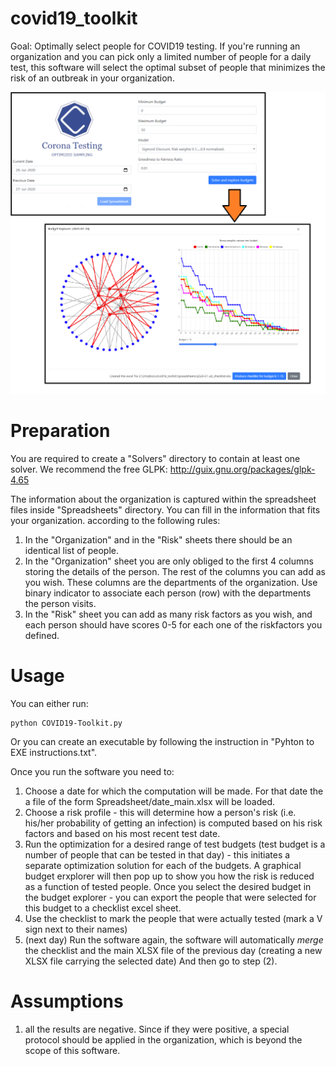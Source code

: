 # covid19_toolkit
 Goal: Optimally select people for COVID19 testing. If you're running an organization and you can pick only a limited number of people for a daily test, this software will select the optimal subset of people that minimizes the risk of an outbreak in your organization.

 
![Screenshot of the software](HighLevel.PNG)
 
# Preparation
You are required to create a "Solvers" directory to contain at least one solver. We recommend the free GLPK:
http://guix.gnu.org/packages/glpk-4.65

The information about the organization is captured within the spreadsheet files inside "Spreadsheets" directory. You can fill in the information that fits your organization. according to the following rules:
1) In the "Organization" and in the "Risk" sheets there should be an identical list of people.
2) In the "Organization" sheet you are only obliged to the first 4 columns storing the details of the person. The rest of the columns you can add as you wish. These columns are the departments of the organization. Use binary indicator to associate each person (row) with the departments the person visits.
3) In the "Risk" sheet you can add as many risk factors as you wish, and each person should have scores 0-5 for each one of the riskfactors you defined.

# Usage
You can either run:
```
python COVID19-Toolkit.py
```
Or you can create an executable by following the instruction in "Pyhton to EXE instructions.txt".

Once you run the software you need to:
1) Choose a date for which the computation will be made. For that date the a file of the form Spreadsheet/date_main.xlsx will be loaded.
2) Choose a risk profile - this will determine how a person's risk (i.e. his/her probability of getting an infection) is computed based on his risk factors and based on his most recent test date.
3) Run the optimization for a desired range of test budgets (test budget is a number of people that can be tested in that day) - this initiates a separate optimization solution for each of the budgets. A graphical budget erxplorer will then pop up to show you how the risk is reduced as a function of tested people. Once you select the desired budget in the budget explorer - you can export the people that were selected for this budget to a checklist excel sheet.
4) Use the checklist to mark the people that were actually tested (mark a V sign next to their names)
5) (next day) Run the software again, the software will automatically *merge* the checklist and the main XLSX file of the previous day (creating a new XLSX file carrying the selected date) And then go to step (2).

# Assumptions
1) all the results are negative. Since if they were positive, a special protocol should be applied in the organization, which is beyond the scope of this software.


